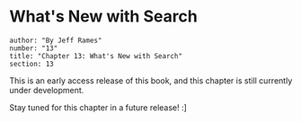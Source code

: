 # What's New with Search
```metadata
author: "By Jeff Rames"
number: "13"
title: "Chapter 13: What's New with Search"
section: 13
```

This is an early access release of this book, and this chapter is still currently under development.

Stay tuned for this chapter in a future release! :]